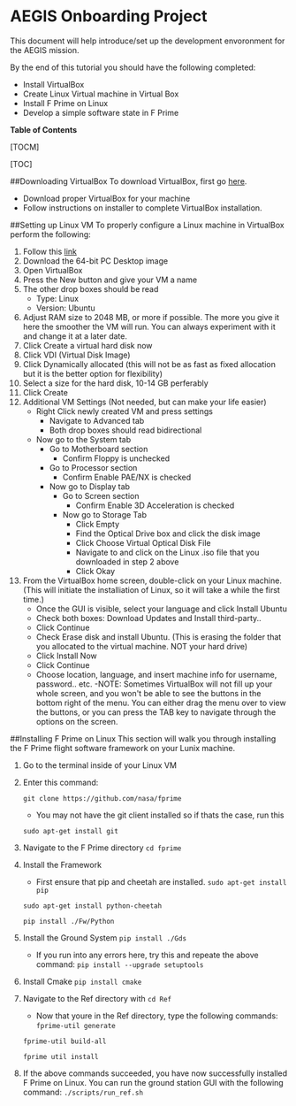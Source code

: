 # AEGIS Onboarding Project
This document will help introduce/set up the development envoronment for the AEGIS mission.

By the end of this tutorial you should have the following completed:

- Install VirtualBox
- Create Linux Virtual machine in Virtual Box
- Install F Prime on Linux
- Develop a simple software state in F Prime

**Table of Contents**

[TOCM]

[TOC]

##Downloading VirtualBox
To download VirtualBox, first go [here](https://www.virtualbox.org/).
- Download proper VirtualBox for your machine
- Follow instructions on installer to complete VirtualBox installation.

##Setting up Linux VM
To properly configure a Linux machine in VirtualBox perform the following:
1. Follow this [link](http://releases.ubuntu.com/16.04/)
2. Download the 64-bit PC Desktop image
3. Open VirtualBox
4. Press the New button and give your VM a name
5. The other drop boxes should be read
	- Type: Linux
	- Version: Ubuntu
6. Adjust RAM size to 2048 MB, or more if possible. The more you give it here the smoother the VM will run. You can always experiment with it and change it at a later date.
7. Click Create a virtual hard disk now
8. Click VDI (Virtual Disk Image)
9. Click Dynamically allocated (this will not be as fast as fixed allocation but it is the better option for flexibility)
10. Select a size for the hard disk, 10-14 GB perferably
11. Click Create
12. Additional VM Settings (Not needed, but can make your life easier)
	- Right Click newly created VM and press settings
		- Navigate to Advanced tab
		- Both drop boxes should read bidirectional
	- Now go to the System tab
		 - Go to Motherboard section
			- Confirm Floppy is unchecked
		- Go to Processor section
			- Confirm Enable PAE/NX is checked
		- Now go to Display tab
			- Go to Screen section
				- Confirm Enable 3D Acceleration is checked
			- Now go to Storage Tab
				- Click Empty
				- Find the Optical Drive box and click the disk image
				- Click Choose Virtual Optical Disk File
				- Navigate to and click on the Linux .iso file that you downloaded in step 2 above
				- Click Okay
13. From the VirtualBox home screen, double-click on your Linux machine. (This will initiate the installiation of Linux, so it will take a while the first time.)
	- Once the GUI is visible, select your language and click Install Ubuntu
	- Check both boxes: Download Updates and Install third-party..
	- Click Continue
	- Check Erase disk and install Ubuntu. (This is erasing the folder that you allocated to the virtual machine. NOT your hard drive)
	- Click Install Now
	- Click Continue
	- Choose location, language, and insert machine info for username, password.. etc.
	-NOTE: Sometimes VirtualBox will not fill up your whole screen, and you won't be able to see the buttons in the bottom right of the menu. You can either drag the menu over to view the buttons, or you can press the TAB key to navigate through the options on the screen.

##Installing F Prime on Linux
This section will walk you through installing the F Prime flight software framework on your Lunix machine.
1. Go to the terminal inside of your Linux VM
2. Enter this command:
	
	`git clone https://github.com/nasa/fprime`
	
	- You may not have the git client installed so if thats the case, run this
	
	`sudo apt-get install git`
	
3. Navigate to the F Prime directory 
	`cd fprime`
4. Install the Framework
	- First ensure that pip and cheetah are installed.
	`sudo apt-get install pip`
	
	`sudo apt-get install python-cheetah`
	
	`pip install ./Fw/Python`
5. Install the Ground System
	`pip install ./Gds`
	
	- If you run into any errors here, try this and repeate the above command:
	`pip install --upgrade setuptools`
	
6. Install Cmake
	`pip install cmake`
	
7. Navigate to the Ref directory with
	`cd Ref`
	- Now that youre in the Ref directory, type the following commands:
	`fprime-util generate`
	
	`fprime-util build-all`
	
	`fprime util install`
	
8. If the above commands succeeded, you have now successfully installed F Prime on Linux. You can run the ground station GUI with the following command:
	`./scripts/run_ref.sh`
